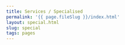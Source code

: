 ```yaml
---
title: Services / Specialised
permalink: '{{ page.fileSlug }}/index.html'
layout: special.html
slug: special
tags: pages
---
```



